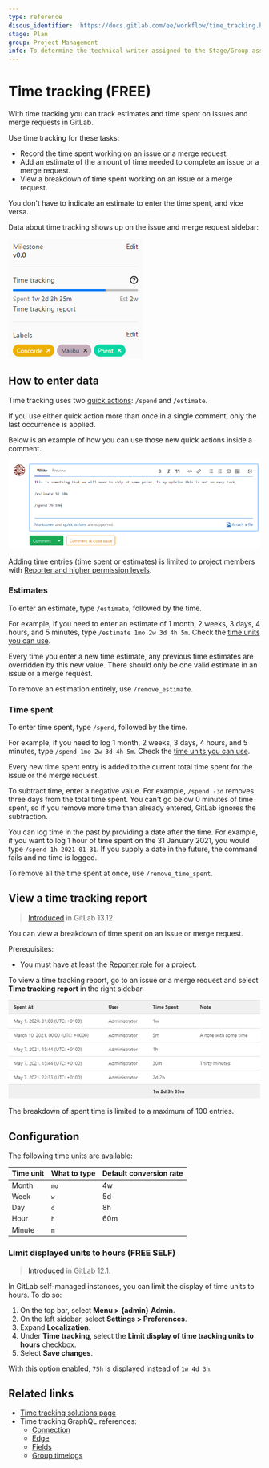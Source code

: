```yaml
---
type: reference
disqus_identifier: 'https://docs.gitlab.com/ee/workflow/time_tracking.html'
stage: Plan
group: Project Management
info: To determine the technical writer assigned to the Stage/Group associated with this page, see https://about.gitlab.com/handbook/engineering/ux/technical-writing/#assignments
---
```


# Time tracking **(FREE)**

With time tracking you can track estimates and time spent on issues and merge
requests in GitLab.

Use time tracking for these tasks:

- Record the time spent working on an issue or a merge request.
- Add an estimate of the amount of time needed to complete an issue or a merge
  request.
- View a breakdown of time spent working on an issue or a merge request.

You don't have to indicate an estimate to enter the time spent, and vice versa.

Data about time tracking shows up on the issue and merge request sidebar:

![Time tracking in the sidebar](img/time_tracking_sidebar_v13_12.png)

## How to enter data

Time tracking uses two [quick actions](quick_actions.md): `/spend` and `/estimate`.

If you use either quick action more than once in a single comment, only the last occurrence is applied.

Below is an example of how you can use those new quick actions inside a comment.

![Time tracking example in a comment](img/time_tracking_example_v12_2.png)

Adding time entries (time spent or estimates) is limited to project members
with [Reporter and higher permission levels](../permissions.md).

### Estimates

To enter an estimate, type `/estimate`, followed by the time.

For example, if you need to enter an estimate of 1 month, 2 weeks, 3 days, 4 hours, and 5 minutes,
type `/estimate 1mo 2w 3d 4h 5m`.
Check the [time units you can use](#configuration).

Every time you enter a new time estimate, any previous time estimates are
overridden by this new value. There should only be one valid estimate in an
issue or a merge request.

To remove an estimation entirely, use `/remove_estimate`.

### Time spent

To enter time spent, type `/spend`, followed by the time.

For example, if you need
to log 1 month, 2 weeks, 3 days, 4 hours, and 5 minutes, type `/spend 1mo 2w 3d 4h 5m`.
Check the [time units you can use](#configuration).

Every new time spent entry is added to the current total time spent for the
issue or the merge request.

To subtract time, enter a negative value. For example, `/spend -3d` removes three
days from the total time spent. You can't go below 0 minutes of time spent,
so if you remove more time than already entered, GitLab ignores the subtraction.

You can log time in the past by providing a date after the time.
For example, if you want to log 1 hour of time spent on the 31 January 2021,
you would type `/spend 1h 2021-01-31`. If you supply a date in the future, the
command fails and no time is logged.

To remove all the time spent at once, use `/remove_time_spent`.

## View a time tracking report

> [Introduced](https://gitlab.com/gitlab-org/gitlab/-/issues/271409) in GitLab 13.12.

You can view a breakdown of time spent on an issue or merge request.

Prerequisites:

- You must have at least the [Reporter role](../permissions.md#project-members-permissions) for a project.

To view a time tracking report, go to an issue or a merge request and select **Time tracking report**
in the right sidebar.

![Time tracking report](img/time_tracking_report_v13_12.png)

The breakdown of spent time is limited to a maximum of 100 entries.

## Configuration

The following time units are available:

| Time unit | What to type | Default conversion rate |
| --------- | ------------ | ----------------------- |
| Month     | `mo`         | 4w                      |
| Week      | `w`          | 5d                      |
| Day       | `d`          | 8h                      |
| Hour      | `h`          | 60m                     |
| Minute    | `m`          |                         |

### Limit displayed units to hours **(FREE SELF)**

> [Introduced](https://gitlab.com/gitlab-org/gitlab-foss/-/merge_requests/29469/) in GitLab 12.1.

In GitLab self-managed instances, you can limit the display of time units to
hours.
To do so:

1. On the top bar, select **Menu >** **{admin}** **Admin**.
1. On the left sidebar, select **Settings > Preferences**.
1. Expand **Localization**.
1. Under **Time tracking**, select the **Limit display of time tracking units to hours** checkbox.
1. Select **Save changes**.

With this option enabled, `75h` is displayed instead of `1w 4d 3h`.

## Related links

- [Time tracking solutions page](https://about.gitlab.com/solutions/time-tracking/)
- Time tracking GraphQL references:
  - [Connection](../../api/graphql/reference/index.md#timelogconnection)
  - [Edge](../../api/graphql/reference/index.md#timelogedge)
  - [Fields](../../api/graphql/reference/index.md#timelog)
  - [Group timelogs](../../api/graphql/reference/index.md#grouptimelogs)

